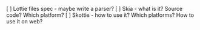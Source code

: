 [ ] Lottie files spec - maybe write a parser?
[ ] Skia - what is it? Source code? Which platform?
[ ] Skottie - how to use it? Which platforms? How to use it on web?
